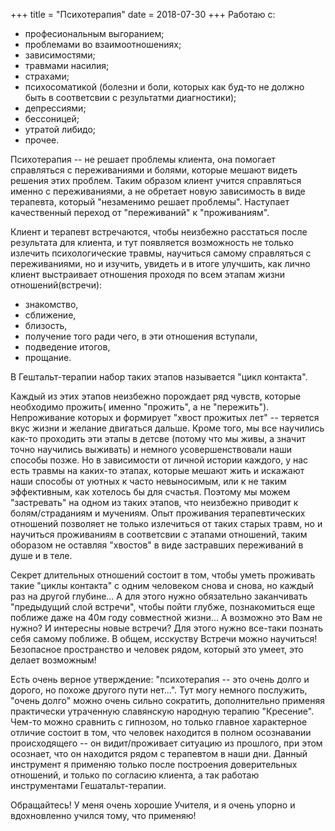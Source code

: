 +++
title = "Психотерапия"
date = 2018-07-30
+++
Работаю с:

- професиональным выгоранием;
- проблемами во взаимоотношениях;
- зависимостями;
- травмами насилия;
- страхами;
- психосоматикой (болезни и боли, которых как буд-то не должно быть в соответсвии с результатми диагностики);
- депрессиями;
- бессоницей;
- утратой либидо;
- прочее.

Психотерапия -- не решает проблемы клиента, она помогает справляться с переживаниями и болями, которые мешают видеть решения этих проблем. Таким образом клиент учится справляться именно с переживаниями, а не обретает новую зависимость в виде терапевта, который "незаменимо решает проблемы". Наступает качественный переход от "переживаний" к "проживаниям".

<!--more-->

Клиент и терапевт встречаются, чтобы неизбежно расстаться после результата для клиента, и тут появляется возможность не только излечить психологические травмы, научиться самому справляться с переживаниями, но и изучить, увидеть и в итоге улучшить, как лично клиент выстраивает отношения проходя по всем этапам жизни отношений(встречи):

- знакомство, 
- сближение, 
- близость, 
- получение того ради чего, в эти отношения вступали,
- подведение итогов,
- прощание.

В Гештальт-терапии набор таких этапов называется "цикл контакта".

Каждый из этих этапов неизбежно порождает ряд чувств, которые необходимо прожить( именно "прожить", а не "пережить"). Непроживание которых и формирует "хвост прожитых лет" -- теряется вкус жизни и желание двигаться дальше. Кроме того, мы все научились как-то проходить эти этапы в детсве (потому что мы живы, а значит точно научились выживать) и немного усовершенствовали наши способы позже. Но в зависимости от личной истории каждого, у нас есть травмы на каких-то этапах, которые мешают жить и искажают наши способы от уютных к часто невыносимым, или к не таким эффективным, как хотелось бы для счастья. Поэтому мы можем "застревать" на одном из таких этапов, что неизбежно приводит к болям/страданиям и мучениям. Опыт проживания терапевтических отношений позволяет не только излечиться от таких старых травм, но и научиться проживаниям в соответсвии с этапами отношений, таким оборазом не оставляя "хвостов" в виде застравших переживаний в душе и в теле.

Секрет длительных отношений состоит в том, чтобы уметь проживать такие "циклы контакта" с одним человеком снова и снова, но каждый раз на другой глубине... А для этого нужно обязательно заканчивать "предыдущий слой встречи", чтобы пойти глубже, познакомиться еще поближе даже на 40м году совместной жизни... А возможно это Вам не нужно? И интересны новые встречи? Для этого нужно все-таки познать себя самому поближе. В общем, исскуству Встречи можно научиться! Безопасное пространство и человек рядом, который это умеет, это делает возможным!

Есть очень верное утверждение: "психотерапия -- это очень долго и дорого, но похоже другого пути нет...". Тут могу немного послужить, "очень долго" можно очень сильно сократить, дополнительно применяя практически утраченную славянскую народную терапию "Кресение". Чем-то можно сравнить с гипнозом, но только главное характерное отличие состоит в том, что человек находится в полном осознавании происходящего -- он видит/проживает ситуацию из прошлого, при этом осознает, что он находится рядом с терапевтом в наши дни. Данный инструмент я применяю только после построения доверительных отношений, и только по согласию клиента, а так работаю инструментами Гешатальт-терапии.

Обращайтесь! У меня очень хорошие Учителя, и я очень упорно и вдохновленно учился тому, что применяю!
